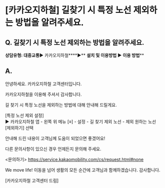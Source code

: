 # [카카오지하철] 길찾기 시 특정 노선 제외하는 방법을 알려주세요.

**Q. 길찾기 시 특정 노선 제외하는 방법을 알려주세요.**
----------------------------------

**상담유형: 대중교통**▶ 카카오지하철****▶** **설치 및 이용방법 ▶ 이용 방법****

**A.**
------

안녕하세요. 카카오지하철 고객센터입니다.

카카오지하철을 이용해 주셔서 감사합니다.

길 찾기 시 특정 노선을 제외하는 방법에 대해 안내해 드릴게요.

[특정 노선 제외 설정]  
▶ 카카오지하철 앱 - 왼쪽 위 메뉴 [≡] - 설정 - 길 찾기 제외 노선 - 제외 원하는 노선 [제외하기] 선택

안내해 드린 내용이 고객님께 도움이 되었으면 좋겠어요!

다른 문의사항이 있으신 경우 언제든지 문의해 주세요.

<문의하기> <https://service.kakaomobility.com/cs/request.html#none>

We move life! 이동을 넘어 생활의 모든 순간에 고객님과 함께하겠습니다. 감사합니다.

[카카오지하철 고객센터 드림]